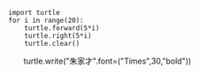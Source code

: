     import turtle
    for i in range(20):
        turtle.forward(5*i)
        turtle.right(5*i)
        turtle.clear()
        turtle.write("朱家才".font=("Times",30,"bold"))
        
        
        
    
